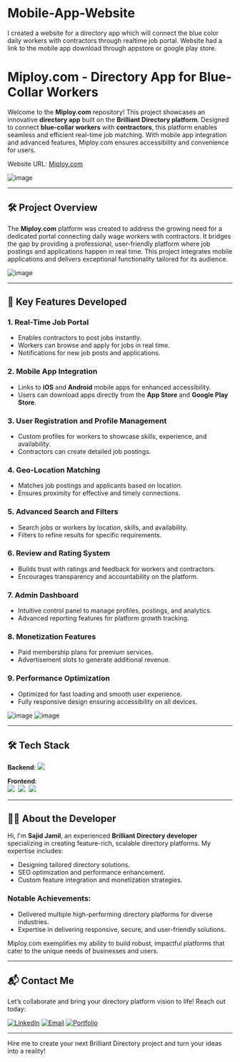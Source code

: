 # Mobile-App-Website
I created a website for a directory app which will connect the blue color daily workers with contractors through realtime job portal. Website had a link to the mobile app download through appstore or google play store. 
# Miploy.com - Directory App for Blue-Collar Workers

Welcome to the **Miploy.com** repository! This project showcases an innovative **directory app** built on the **Brilliant Directory platform**. Designed to connect **blue-collar workers** with **contractors**, this platform enables seamless and efficient real-time job matching. With mobile app integration and advanced features, Miploy.com ensures accessibility and convenience for users.

Website URL: [Miploy.com](http://miploy.com)

![image](https://github.com/user-attachments/assets/01725101-4668-42af-8560-07831eec1727)

---

## 🛠 Project Overview

The **Miploy.com** platform was created to address the growing need for a dedicated portal connecting daily wage workers with contractors. It bridges the gap by providing a professional, user-friendly platform where job postings and applications happen in real time. This project integrates mobile applications and delivers exceptional functionality tailored for its audience.

![image](https://github.com/user-attachments/assets/86620634-4af9-471e-904f-2a914c1a7e92)

---

## 🚀 Key Features Developed

### 1. **Real-Time Job Portal**
   - Enables contractors to post jobs instantly.
   - Workers can browse and apply for jobs in real time.
   - Notifications for new job posts and applications.

### 2. **Mobile App Integration**
   - Links to **iOS** and **Android** mobile apps for enhanced accessibility.
   - Users can download apps directly from the **App Store** and **Google Play Store**.

### 3. **User Registration and Profile Management**
   - Custom profiles for workers to showcase skills, experience, and availability.
   - Contractors can create detailed job postings.

### 4. **Geo-Location Matching**
   - Matches job postings and applicants based on location.
   - Ensures proximity for effective and timely connections.

### 5. **Advanced Search and Filters**
   - Search jobs or workers by location, skills, and availability.
   - Filters to refine results for specific requirements.

### 6. **Review and Rating System**
   - Builds trust with ratings and feedback for workers and contractors.
   - Encourages transparency and accountability on the platform.

### 7. **Admin Dashboard**
   - Intuitive control panel to manage profiles, postings, and analytics.
   - Advanced reporting features for platform growth tracking.

### 8. **Monetization Features**
   - Paid membership plans for premium services.
   - Advertisement slots to generate additional revenue.

### 9. **Performance Optimization**
   - Optimized for fast loading and smooth user experience.
   - Fully responsive design ensuring accessibility on all devices.

![image](https://github.com/user-attachments/assets/77f42aad-f644-49df-946a-f01c757be770)  ![image](https://github.com/user-attachments/assets/9c1a9ae9-5c84-43df-88b7-81968e698d61)


---

## 🛠️ Tech Stack

**Backend**:  ![](https://img.shields.io/badge/BrilliantDirectory-Platform-green?style=for-the-badge&logo=brilliantdirectory&logoColor=white)

**Frontend**:  
![](https://img.shields.io/badge/HTML5-E34F26?style=for-the-badge&logo=html5&logoColor=white)&nbsp;
![](https://img.shields.io/badge/CSS3-1572B6?style=for-the-badge&logo=css3&logoColor=white)&nbsp;
![](https://img.shields.io/badge/JavaScript-F7DF1E?style=for-the-badge&logo=javascript&logoColor=black)

---

## 👨‍💻 About the Developer

Hi, I'm **Sajid Jamil**, an experienced **Brilliant Directory developer** specializing in creating feature-rich, scalable directory platforms. My expertise includes:

- Designing tailored directory solutions.
- SEO optimization and performance enhancement.
- Custom feature integration and monetization strategies.

### Notable Achievements:
- Delivered multiple high-performing directory platforms for diverse industries.
- Expertise in delivering responsive, secure, and user-friendly solutions.

Miploy.com exemplifies my ability to build robust, impactful platforms that cater to the unique needs of businesses and users.

---

## 📬 Contact Me

Let’s collaborate and bring your directory platform vision to life! Reach out today:

[![LinkedIn](https://img.shields.io/badge/LinkedIn-Connect-blue?style=for-the-badge&logo=linkedin)](https://linkedin.com/in/sajidjamil)
[![Email](https://img.shields.io/badge/Email-Contact-orange?style=for-the-badge&logo=gmail)](mailto:your-email@example.com)
[![Portfolio](https://img.shields.io/badge/Portfolio-Visit-green?style=for-the-badge&logo=google-chrome)](http://miploy.com)

---

Hire me to create your next Brilliant Directory project and turn your ideas into a reality!

